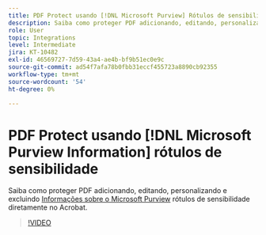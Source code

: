 ```yaml
---
title: PDF Protect usando [!DNL Microsoft Purview] Rótulos de sensibilidade
description: Saiba como proteger PDF adicionando, editando, personalizando e excluindo [!DNL Microsoft Purview] Rótulos de sensibilidade diretamente no Acrobat
role: User
topic: Integrations
level: Intermediate
jira: KT-10482
exl-id: 46569727-7d59-43a4-ae4b-bf9b51ec0e9c
source-git-commit: ad54f7afa78b0fbb31eccf455723a8890cb92355
workflow-type: tm+mt
source-wordcount: '54'
ht-degree: 0%

---
```


# PDF Protect usando [!DNL Microsoft Purview Information] rótulos de sensibilidade

Saiba como proteger PDF adicionando, editando, personalizando e excluindo [Informações sobre o Microsoft Purview](https://learn.microsoft.com/en-us/microsoft-365/compliance/information-protection?view=o365-worldwide) rótulos de sensibilidade diretamente no Acrobat.

>[!VIDEO](https://video.tv.adobe.com/v/3410552?quality=12&learn=on&hidetitle=true)
